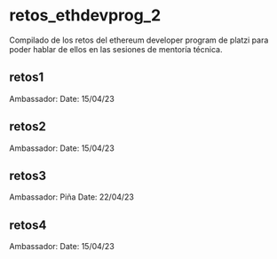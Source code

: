 # retos_ethdevprog_2
Compilado de los retos del ethereum developer program de platzi para poder hablar de ellos en las sesiones de mentoría técnica.


## retos1
Ambassador:
Date: 15/04/23

## retos2
Ambassador:
Date: 15/04/23

## retos3
Ambassador: Piña
Date: 22/04/23

## retos4
Ambassador:
Date: 15/04/23


